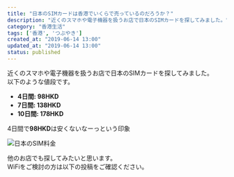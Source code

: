 ```yaml
---
title: "日本のSIMカードは香港でいくらで売っているのだろうか？"
description: "近くのスマホや電子機器を扱うお店で日本のSIMカードを探してみました。"
category: "香港生活"
tags: ['香港', 'つぶやき']
created_at: "2019-06-14 13:00"
updated_at: "2019-06-14 13:00"
status: published
---
```


近くのスマホや電子機器を扱うお店で日本のSIMカードを探してみました。  
以下のような値段です。

- **4日間: 98HKD**
- **7日間: 138HKD**
- **10日間: 178HKD**

4日間で**98HKD**は安くないなーっという印象

![日本のSIM料金](../../../../../images/uploads/2019/06/14/sim/picture-1.png)

他のお店でも探してみたいと思います。  
WiFiをご検討の方は以下の投稿をご確認ください。

<embed-post-card href="/2019/06/05/song_wifi/"></embed-post-card>
